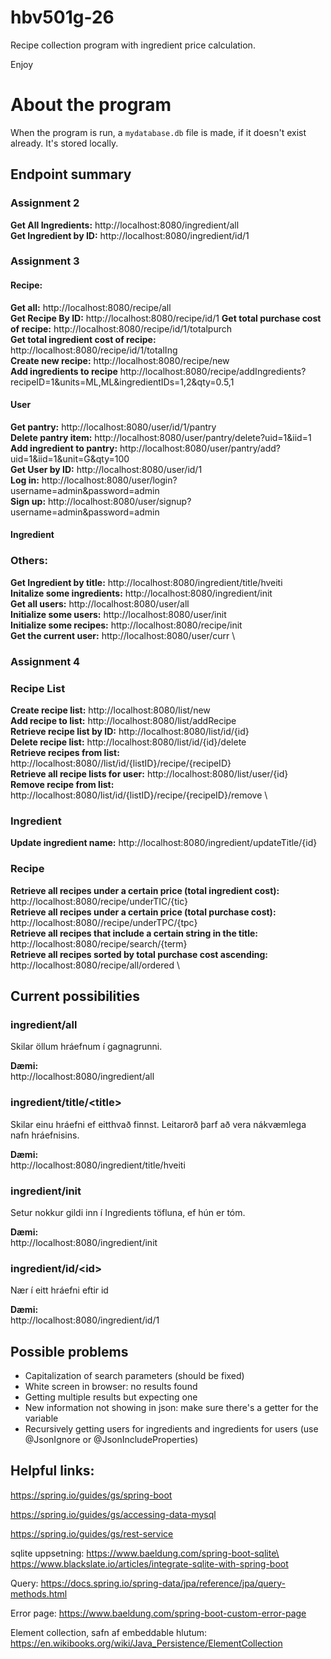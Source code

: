 # hbv501g-26

Recipe collection program with ingredient price calculation.

Enjoy

# About the program

<!-- To run, run RecipesApplication.java and then go to http://localhost:8080 in your browser.  -->

When the program is run, a `mydatabase.db` file is made, if it doesn't exist already. It's stored locally.


## Endpoint summary
### Assignment 2
**Get All Ingredients:** http://localhost:8080/ingredient/all \
**Get Ingredient by ID:**  http://localhost:8080/ingredient/id/1

### Assignment 3

#### Recipe: 
**Get all:** http://localhost:8080/recipe/all \
**Get Recipe By ID:** http://localhost:8080/recipe/id/1
**Get total purchase cost of recipe:** http://localhost:8080/recipe/id/1/totalpurch \
**Get total ingredient cost of recipe:** http://localhost:8080/recipe/id/1/totalIng \
**Create new recipe:** http://localhost:8080/recipe/new \
**Add ingredients to recipe** http://localhost:8080/recipe/addIngredients?recipeID=1&units=ML,ML&ingredientIDs=1,2&qty=0.5,1

#### User
**Get pantry:** http://localhost:8080/user/id/1/pantry \
**Delete pantry item:** http://localhost:8080/user/pantry/delete?uid=1&iid=1 \
**Add ingredient to pantry:** http://localhost:8080/user/pantry/add?uid=1&iid=1&unit=G&qty=100 \
**Get User by ID:** http://localhost:8080/user/id/1 \
**Log in:** http://localhost:8080/user/login?username=admin&password=admin \
**Sign up:** http://localhost:8080/user/signup?username=admin&password=admin

#### Ingredient


### Others: 
**Get Ingredient by title:** http://localhost:8080/ingredient/title/hveiti \
**Initalize some ingredients:** http://localhost:8080/ingredient/init \
**Get all users:** http://localhost:8080/user/all \
**Initialize some users:** http://localhost:8080/user/init \
**Initialize some recipes:** http://localhost:8080/recipe/init \
**Get the current user:** http://localhost:8080/user/curr \

### Assignment 4

### Recipe List
**Create recipe list:** http://localhost:8080/list/new \
**Add recipe to list:** http://localhost:8080/list/addRecipe \
**Retrieve recipe list by ID:** http://localhost:8080/list/id/{id} \
**Delete recipe list:** http://localhost:8080/list/id/{id}/delete \
**Retrieve recipes from list:** http://localhost:8080//list/id/{listID}/recipe/{recipeID} \
**Retrieve all recipe lists for user:** http://localhost:8080/list/user/{id} \
**Remove recipe from list:** http://localhost:8080/list/id/{listID}/recipe/{recipeID}/remove \

### Ingredient
**Update ingredient name:** http://localhost:8080/ingredient/updateTitle/{id}

### Recipe
**Retrieve all recipes under a certain price (total ingredient cost):** http://localhost:8080/recipe/underTIC/{tic} \
**Retrieve all recipes under a certain price (total purchase cost):** http://localhost:8080//recipe/underTPC/{tpc} \
**Retrieve all recipes that include a certain string in the title:** http://localhost:8080/recipe/search/{term} \
**Retrieve all recipes sorted by total purchase cost ascending:** http://localhost:8080/recipe/all/ordered \




## Current possibilities

### ingredient/all
Skilar öllum hráefnum í gagnagrunni.

**Dæmi:**\
http://localhost:8080/ingredient/all


### ingredient/title/\<title>
Skilar einu hráefni ef eitthvað finnst. Leitarorð þarf að vera nákvæmlega nafn hráefnisins.

**Dæmi:**\
http://localhost:8080/ingredient/title/hveiti


### ingredient/init
Setur nokkur gildi inn í Ingredients töfluna, ef hún er tóm.

**Dæmi:**\
http://localhost:8080/ingredient/init



### ingredient/id/\<id>
Nær í eitt hráefni eftir id

**Dæmi:**\
http://localhost:8080/ingredient/id/1





## Possible problems
* Capitalization of search parameters (should be fixed)
* White screen in browser: no results found
* Getting multiple results but expecting one
* New information not showing in json: make sure there's a getter for the variable
* Recursively getting users for ingredients and ingredients for users (use @JsonIgnore or @JsonIncludeProperties)



## Helpful links: 
https://spring.io/guides/gs/spring-boot

https://spring.io/guides/gs/accessing-data-mysql

https://spring.io/guides/gs/rest-service

sqlite uppsetning: https://www.baeldung.com/spring-boot-sqlite\
https://www.blackslate.io/articles/integrate-sqlite-with-spring-boot

Query: https://docs.spring.io/spring-data/jpa/reference/jpa/query-methods.html


Error page: https://www.baeldung.com/spring-boot-custom-error-page

Element collection, safn af embeddable hlutum: https://en.wikibooks.org/wiki/Java_Persistence/ElementCollection



